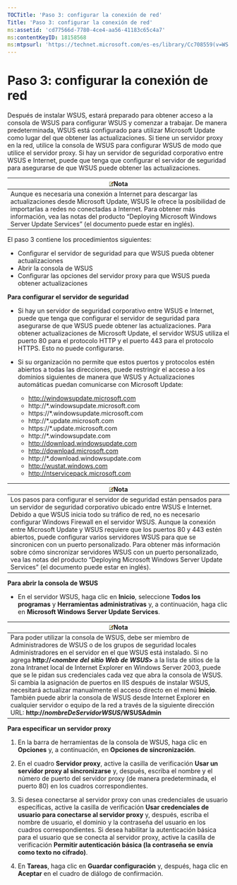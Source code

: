 ```yaml
---
TOCTitle: 'Paso 3: configurar la conexión de red'
Title: 'Paso 3: configurar la conexión de red'
ms:assetid: 'cd77566d-7780-4ce4-aa56-41183c65c4a7'
ms:contentKeyID: 18158568
ms:mtpsurl: 'https://technet.microsoft.com/es-es/library/Cc708559(v=WS.10)'
---
```


Paso 3: configurar la conexión de red
=====================================

Después de instalar WSUS, estará preparado para obtener acceso a la consola de WSUS para configurar WSUS y comenzar a trabajar. De manera predeterminada, WSUS está configurado para utilizar Microsoft Update como lugar del que obtener las actualizaciones. Si tiene un servidor proxy en la red, utilice la consola de WSUS para configurar WSUS de modo que utilice el servidor proxy. Si hay un servidor de seguridad corporativo entre WSUS e Internet, puede que tenga que configurar el servidor de seguridad para asegurarse de que WSUS puede obtener las actualizaciones.

| ![](images/Cc708559.note(WS.10).gif)Nota                                                                                                                                                                                                                                                                     |
|-------------------------------------------------------------------------------------------------------------------------------------------------------------------------------------------------------------------------------------------------------------------------------------------------------------------------------------------|
| Aunque es necesaria una conexión a Internet para descargar las actualizaciones desde Microsoft Update, WSUS le ofrece la posibilidad de importarlas a redes no conectadas a Internet. Para obtener más información, vea las notas del producto “Deploying Microsoft Windows Server Update Services” (el documento puede estar en inglés). |

El paso 3 contiene los procedimientos siguientes:

-   Configurar el servidor de seguridad para que WSUS pueda obtener actualizaciones
-   Abrir la consola de WSUS
-   Configurar las opciones del servidor proxy para que WSUS pueda obtener actualizaciones

**Para configurar el servidor de seguridad**
-   Si hay un servidor de seguridad corporativo entre WSUS e Internet, puede que tenga que configurar el servidor de seguridad para asegurarse de que WSUS puede obtener las actualizaciones. Para obtener actualizaciones de Microsoft Update, el servidor WSUS utiliza el puerto 80 para el protocolo HTTP y el puerto 443 para el protocolo HTTPS. Esto no puede configurarse.

-   Si su organización no permite que estos puertos y protocolos estén abiertos a todas las direcciones, puede restringir el acceso a los dominios siguientes de manera que WSUS y Actualizaciones automáticas puedan comunicarse con Microsoft Update:

    -   http://windowsupdate.microsoft.com
    -   http://\*.windowsupdate.microsoft.com
    -   https://\*.windowsupdate.microsoft.com
    -   http://\*.update.microsoft.com
    -   https://\*.update.microsoft.com
    -   http://\*.windowsupdate.com
    -   http://download.windowsupdate.com
    -   http://download.microsoft.com
    -   http://\*.download.windowsupdate.com
    -   http://wustat.windows.com
    -   http://ntservicepack.microsoft.com

| ![](images/Cc708559.note(WS.10).gif)Nota                                                                                                                                                                                                                                                                                                                                                                                                                                                                                                                                                                                                               |
|-------------------------------------------------------------------------------------------------------------------------------------------------------------------------------------------------------------------------------------------------------------------------------------------------------------------------------------------------------------------------------------------------------------------------------------------------------------------------------------------------------------------------------------------------------------------------------------------------------------------------------------------------------------------------------------|
| Los pasos para configurar el servidor de seguridad están pensados para un servidor de seguridad corporativo ubicado entre WSUS e Internet. Debido a que WSUS inicia todo su tráfico de red, no es necesario configurar Windows Firewall en el servidor WSUS. Aunque la conexión entre Microsoft Update y WSUS requiere que los puertos 80 y 443 estén abiertos, puede configurar varios servidores WSUS para que se sincronicen con un puerto personalizado. Para obtener más información sobre cómo sincronizar servidores WSUS con un puerto personalizado, vea las notas del producto “Deploying Microsoft Windows Server Update Services” (el documento puede estar en inglés). |

**Para abrir la consola de WSUS**
-   En el servidor WSUS, haga clic en **Inicio**, seleccione **Todos los programas** y **Herramientas administrativas** y, a continuación, haga clic en **Microsoft Windows Server Update Services**.

| ![](images/Cc708559.note(WS.10).gif)Nota                                                                                                                                                                                                                                                                                                                                                                                                                                                                                                                                                                                                                                                                                                             |
|-----------------------------------------------------------------------------------------------------------------------------------------------------------------------------------------------------------------------------------------------------------------------------------------------------------------------------------------------------------------------------------------------------------------------------------------------------------------------------------------------------------------------------------------------------------------------------------------------------------------------------------------------------------------------------------------------------------------------------------------------------------------------------------|
| Para poder utilizar la consola de WSUS, debe ser miembro de Administradores de WSUS o de los grupos de seguridad locales Administradores en el servidor en el que WSUS está instalado. Si no agrega **http://&lt;***nombre del sitio Web de WSUS***&gt;** a la lista de sitios de la zona Intranet local de Internet Explorer en Windows Server 2003, puede que se le pidan sus credenciales cada vez que abra la consola de WSUS. Si cambia la asignación de puertos en IIS después de instalar WSUS, necesitará actualizar manualmente el acceso directo en el menú **Inicio**. También puede abrir la consola de WSUS desde Internet Explorer en cualquier servidor o equipo de la red a través de la siguiente dirección URL: **http://***nombreDeServidorWSUS***/WSUSAdmin** |

**Para especificar un servidor proxy**
1.  En la barra de herramientas de la consola de WSUS, haga clic en **Opciones** y, a continuación, en **Opciones de sincronización**.

2.  En el cuadro **Servidor proxy**, active la casilla de verificación **Usar un servidor proxy al sincronizarse** y, después, escriba el nombre y el número de puerto del servidor proxy (de manera predeterminada, el puerto 80) en los cuadros correspondientes.

3.  Si desea conectarse al servidor proxy con unas credenciales de usuario específicas, active la casilla de verificación **Usar credenciales de usuario para conectarse al servidor proxy** y, después, escriba el nombre de usuario, el dominio y la contraseña del usuario en los cuadros correspondientes. Si desea habilitar la autenticación básica para el usuario que se conecta al servidor proxy, active la casilla de verificación **Permitir autenticación básica (la contraseña se envía como texto no cifrado)**.

4.  En **Tareas**, haga clic en **Guardar configuración** y, después, haga clic en **Aceptar** en el cuadro de diálogo de confirmación.
